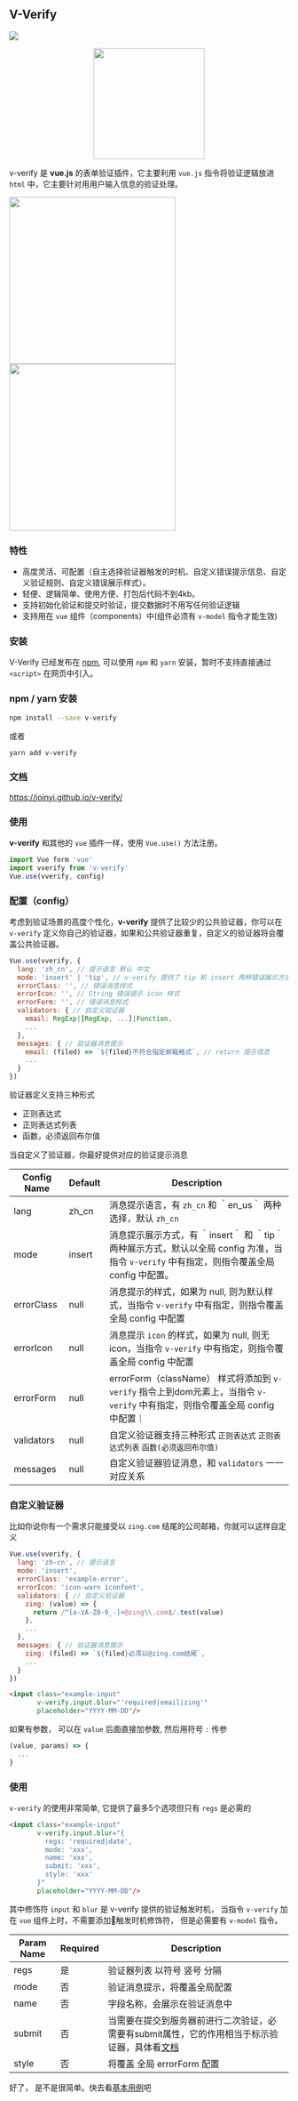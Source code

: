 
## V-Verify

<img src="https://travis-ci.org/joinyi/v-verify.svg?branch=master">

<p align="center">
  <a href="https://joinyi.github.io/v-verify/" target="_blank">
    <img width="200" src="http://owgk3x2u9.bkt.clouddn.com/v-verify.svg" />
  </a>
</p>

v-verify 是 **vue.js** 的表单验证插件，它主要利用 `vue.js` 指令将验证逻辑放进 `html` 中，它主要针对用用户输入信息的验证处理。

<img height="300" src="http://owgk3x2u9.bkt.clouddn.com/QQ20171030-183337-HD.gif">
<img height="300" src="http://owgk3x2u9.bkt.clouddn.com/QQ20171030-184458-HD.gif">

### 特性

- 高度灵活、可配置（自主选择验证器触发的时机、自定义错误提示信息、自定义验证规则、自定义错误展示样式）。
- 轻便、逻辑简单、使用方便、打包后代码不到4kb。
- 支持初始化验证和提交时验证，提交数据时不用写任何验证逻辑
- 支持用在 `vue` 组件（components）中(组件必须有 `v-model` 指令才能生效)

### 安装

V-Verify 已经发布在 [npm](https://www.npmjs.com/package/v-verify), 可以使用 `npm` 和 `yarn` 安装，暂时不支持直接通过 `<script>` 在网页中引入。

### npm / yarn 安装

```bash
npm install --save v-verify

```

或者

```bash
yarn add v-verify

```
### 文档
https://joinyi.github.io/v-verify/

### 使用

**v-verify** 和其他的 `vue` 插件一样，使用 `Vue.use()` 方法注册。

```javascript
import Vue form 'vue'
import vverify from 'v-verify'
Vue.use(vverify, config)
```

### 配置（config）

考虑到验证场景的高度个性化，**v-verify** 提供了比较少的公共验证器，你可以在 `v-verify` 定义你自己的验证器，如果和公共验证器重复，自定义的验证器将会覆盖公共验证器。

```javascript
Vue.use(vverify, {
  lang: 'zh_cn', // 提示语言 默认 中文
  mode: 'insert' | 'tip', // v-verify 提供了 tip 和 insert 两种错误展示方式
  errorClass: '', // 错误消息样式
  errorIcon: '', // String 错误提示 icon 样式
  errorForm: '', // 错误消息样式
  validators: { // 自定义验证器
    email: RegExp|[RegExp, ...]|Function,
    ...
  },
  messages: { // 验证器消息提示
    email: (filed) => `${filed}不符合指定邮箱格式`, // return 提示信息
    ...
  }
})
```

验证器定义支持三种形式
- 正则表达式
- 正则表达式列表
- 函数，必须返回布尔值

当自定义了验证器，你最好提供对应的验证提示消息

|    Config Name    |       Default       |     Description    |
|-------------------|---------------------|--------------------|
| lang              |        zh_cn        |  消息提示语言，有 `zh_cn` 和 ｀en_us｀ 两种选择，默认 `zh_cn` |
| mode              |        insert       |  消息提示展示方式，有 ｀insert｀ 和 ｀tip｀ 两种展示方式，默认以全局 config 为准，当指令 `v-verify` 中有指定，则指令覆盖全局 config 中配置。|
| errorClass        |        null         |  消息提示的样式，如果为 null, 则为默认样式，当指令 `v-verify` 中有指定，则指令覆盖全局 config 中配置
| errorIcon         |        null         |  消息提示 `icon` 的样式，如果为 null, 则无icon，当指令 `v-verify` 中有指定，则指令覆盖全局 config 中配置|
| errorForm         |        null         |  errorForm（className） 样式将添加到 `v-verify` 指令上到dom元素上，当指令 `v-verify` 中有指定，则指令覆盖全局 config 中配置｜
|validators         |        null         | 自定义验证器支持三种形式 `正则表达式` `正则表达式列表` `函数(必须返回布尔值)` |
| messages          |        null         | 自定义验证器验证消息，和 `validators` 一一对应关系        |


### 自定义验证器

比如你说你有一个需求只能接受以 `zing.com` 结尾的公司邮箱，你就可以这样自定义

```javascript
Vue.use(vverify, {
  lang: 'zh-cn', // 提示语言
  mode: 'insert',
  errorClass: 'example-error',
  errorIcon: 'icon-warn iconfont',
  validators: { // 自定义验证器
    zing: (value) => {
      return /^[a-zA-Z0-9_-]+@zing\\.com$/.test(value)
    },
    ...
  },
  messages: { // 验证器消息提示
    zing: (filed) => `${filed}必须以@zing.com结尾`,
    ...
  }
})
```

```html
<input class="example-input"
       v-verify.input.blur="'required|email|zing'"
       placeholder="YYYY-MM-DD"/>
```

如果有参数， 可以在 `value` 后面直接加参数, 然后用符号 `:` 传参

```javascript
(value, params) => {
  ...
}
```

### 使用

`v-verify` 的使用非常简单, 它提供了最多5个选项但只有 `regs` 是必需的

```html
<input class="example-input"
       v-verify.input.blur="{
         regs: 'required|date',
         mode: 'xxx',
         name: 'xxx',
         submit: 'xxx',
         style: 'xxx'
       }"
       placeholder="YYYY-MM-DD"/>
```

其中修饰符 `input` 和 `blur` 是 v-verify 提供的验证触发时机， 当指令 `v-verify` 加在 `vue` 组件上时，不需要添加触发时机修饰符， 但是必需要有 `v-model` 指令。

|  Param Name  | Required | Description |
|--------|----------|-------------|
| regs   | 是       | 验证器列表 以符号 竖号 分隔  |
| mode   | 否       | 验证消息提示，将覆盖全局配置 |
| name   | 否       | 字段名称，会展示在验证消息中 |
| submit | 否       | 当需要在提交到服务器前进行二次验证，必需要有submit属性，它的作用相当于标示验证器，具体看[文档](https://joinyi.github.io/v-verify/#/submit) |
|style   | 否        |将覆盖 全局 errorForm 配置 |

好了， 是不是很简单。快去看[基本用例](https://joinyi.github.io/v-verify/#/basic)吧
